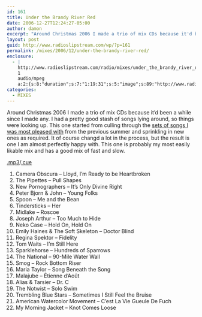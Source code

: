 ```yaml
---
id: 161
title: Under the Brandy River Red
date: 2006-12-27T12:24:27-05:00
author: damon
excerpt: "Around Christmas 2006 I made a trio of mix CDs because it'd been a while since I made any. I had a pretty good stash of songs lying around, so things were looking up. This one started from culling through the sets of songs I was most pleased with from the previous summer and sprinkling in new ones as required. It of course changd a lot in the process, but the result is one I am almost perfectly happy with. This one is probably my most easily likable mix and has a good mix of fast and slow."
layout: post
guid: http://www.radioslipstream.com/wp/?p=161
permalink: /mixes/2006/12/under-the-brandy-river-red/
enclosure:
  - |
    http://www.radioslipstream.com/radio/mixes/under_the_brandy_river_red.mp3
    1
    audio/mpeg
    a:2:{s:8:"duration";s:7:"1:19:31";s:5:"image";s:89:"http://www.radioslipstream.com/wp/wp-content/plugins/podpress//images/vpreview_center.png";}
categories:
  - MIXES
---
```

Around Christmas 2006 I made a trio of mix CDs because it’d been a while since I made any. I had a pretty good stash of songs lying around, so things were looking up. This one started from culling through the [sets of songs I was most pleased with](/?p=68) from the previous summer and sprinkling in new ones as required. It of course changd a lot in the process, but the result is one I am almost perfectly happy with. This one is probably my most easily likable mix and has a good mix of fast and slow.

[.mp3](/radio/mixes/under_the_brandy_river_red.mp3)/[.cue](/radio/mixes/under_the_brandy_river_red.cue) 

1. Camera Obscura – Lloyd, I’m Ready to be Heartbroken  
2. The Pipettes – Pull Shapes  
3. New Pornographers – It’s Only Divine Right  
4. Peter Bjorn & John – Young Folks  
5. Spoon – Me and the Bean  
6. Tindersticks – Her  
7. Midlake – Roscoe  
8. Joseph Arthur – Too Much to Hide  
9. Neko Case – Hold On, Hold On  
10. Emily Haines & The Soft Skeleton – Doctor Blind  
11. Regina Spektor – Fidelity  
12. Tom Waits – I’m Still Here  
13. Sparklehorse – Hundreds of Sparrows  
14. The National – 90-Mile Water Wall  
15. Smog – Rock Bottom Riser  
16. Maria Taylor – Song Beneath the Song  
17. Malajube – Étienne d’Août  
18. Alias & Tarsier – Dr. C  
19. The Notwist – Solo Swim  
20. Trembling Blue Stars – Sometimes I Still Feel the Bruise  
21. American Watercolor Movement – C’est La Vie Gueule De Fuch  
22. My Morning Jacket – Knot Comes Loose